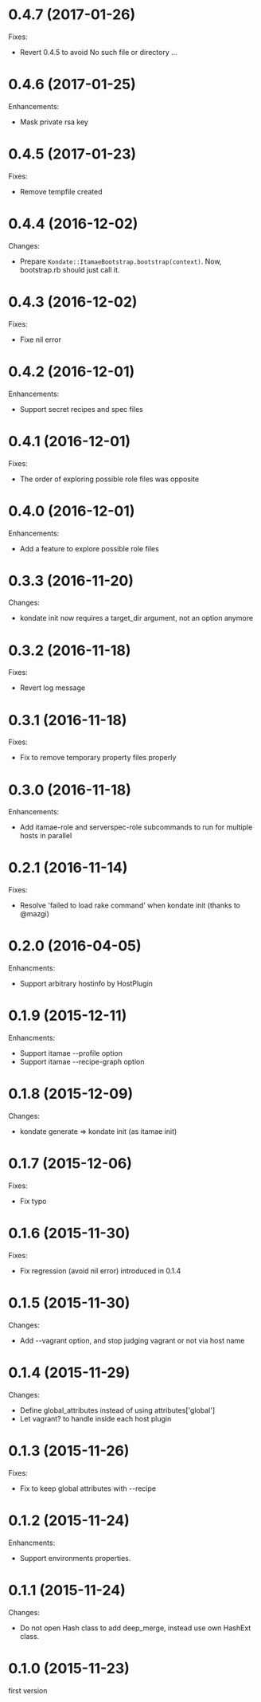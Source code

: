 # 0.4.7 (2017-01-26)

Fixes:

* Revert 0.4.5 to avoid No such file or directory ...

# 0.4.6 (2017-01-25)

Enhancements:

* Mask private rsa key

# 0.4.5 (2017-01-23)

Fixes:

* Remove tempfile created

# 0.4.4 (2016-12-02)

Changes:

* Prepare `Kondate::ItamaeBootstrap.bootstrap(context)`. Now, bootstrap.rb should just call it.

# 0.4.3 (2016-12-02)

Fixes:

* Fixe nil error

# 0.4.2 (2016-12-01)

Enhancements:

* Support secret recipes and spec files

# 0.4.1 (2016-12-01)

Fixes:

* The order of exploring possible role files was opposite

# 0.4.0 (2016-12-01)

Enhancements:

* Add a feature to explore possible role files

# 0.3.3 (2016-11-20)

Changes:

* kondate init now requires a target_dir argument, not an option anymore

# 0.3.2 (2016-11-18)

Fixes:

* Revert log message

# 0.3.1 (2016-11-18)

Fixes:

* Fix to remove temporary property files properly

# 0.3.0 (2016-11-18)

Enhancements:

* Add itamae-role and serverspec-role subcommands to run for multiple hosts in parallel

# 0.2.1 (2016-11-14)

Fixes:

* Resolve 'failed to load rake command' when kondate init (thanks to @mazgi)

# 0.2.0 (2016-04-05)

Enhancments:

* Support arbitrary hostinfo by HostPlugin

# 0.1.9 (2015-12-11)

Enhancments:

* Support itamae --profile option
* Support itamae --recipe-graph option

# 0.1.8 (2015-12-09)

Changes:

* kondate generate => kondate init (as itamae init)

# 0.1.7 (2015-12-06)

Fixes:

* Fix typo

# 0.1.6 (2015-11-30)

Fixes:

* Fix regression (avoid nil error) introduced in 0.1.4

# 0.1.5 (2015-11-30)

Changes:

* Add --vagrant option, and stop judging vagrant or not via host name

# 0.1.4 (2015-11-29)

Changes:

* Define global_attributes instead of using attributes['global']
* Let vagrant? to handle inside each host plugin

# 0.1.3 (2015-11-26)

Fixes:

* Fix to keep global attributes with --recipe

# 0.1.2 (2015-11-24)

Enhancments:

* Support environments properties.

# 0.1.1 (2015-11-24)

Changes:

* Do not open Hash class to add deep_merge, instead use own HashExt class.

# 0.1.0 (2015-11-23)

first version

